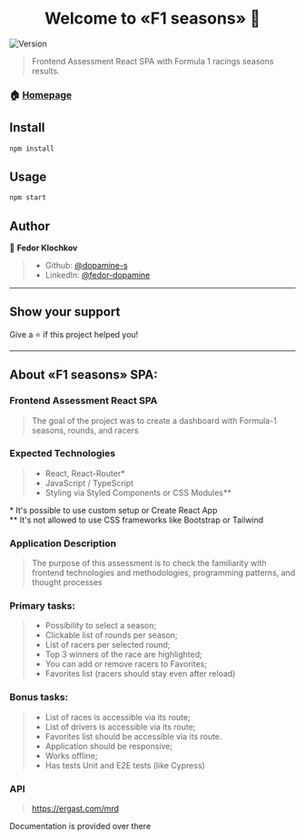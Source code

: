 <h1 align="center">Welcome to «F1 seasons» 👋</h1>
<p>
  <img alt="Version" src="https://img.shields.io/badge/version-0.1.0-blue.svg?cacheSeconds=2592000" />
</p>

> Frontend Assessment React SPA with Formula 1 racings seasons results.

### 🏠 [Homepage](https://github.com/dopamine-s/f1-seasons)

## Install

```sh
npm install
```

## Usage

```sh
npm start
```

## Author

👤 **Fedor Klochkov**

>* Github: [@dopamine-s](https://github.com/dopamine-s)
>* LinkedIn: [@fedor-dopamine](https://linkedin.com/in/fedor-dopamine)
---

## Show your support

Give a ⭐️ if this project helped you!
***

## About «F1 seasons» SPA:


### Frontend Assessment React SPA

>The goal of the project was to create a dashboard with Formula-1 seasons, rounds, and racers

### Expected Technologies

>- React, React-Router\*
>- JavaScript / TypeScript
>- Styling via Styled Components or CSS Modules\*\*

\* It's possible to use custom setup or Create React App  
\*\* It's not allowed to use CSS frameworks like Bootstrap or Tailwind

### Application Description

>The purpose of this assessment is to check the familiarity with frontend technologies and methodologies, programming patterns, and thought processes

### Primary tasks:

>- Possibility to select a season;
>- Clickable list of rounds per season;
>- List of racers per selected round;
>- Top 3 winners of the race are highlighted;
>- You can add or remove racers to Favorites;
>- Favorites list (racers should stay even after reload)

### Bonus tasks:

>- List of races is accessible via its route;
>- List of drivers is accessible via its route;
>- Favorites list should be accessible via its route.
>- Application should be responsive;
>- Works offline;
>- Has tests Unit and E2E tests (like Cypress)

### API

>https://ergast.com/mrd

Documentation is provided over there

